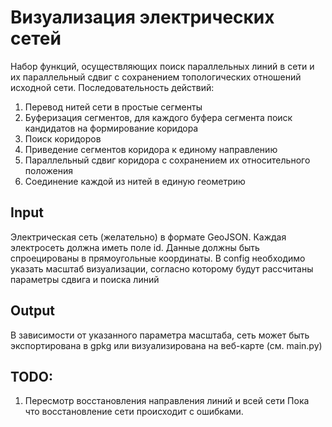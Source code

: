# Визуализация электрических сетей

Набор функций, осуществляющих поиск параллельных линий в сети и их параллельный сдвиг с сохранением топологических отношений исходной сети.
Последовательность действий:
1. Перевод нитей сети в простые сегменты
2. Буферизация сегментов, для каждого буфера сегмента поиск кандидатов на формирование коридора
3. Поиск коридоров
4. Приведение сегментов коридора к единому направлению 
5. Параллельный сдвиг коридора с сохранением их относительного положения
6. Соединение каждой из нитей в единую геометрию 

## Input
Электрическая сеть (желательно) в формате GeoJSON. Каждая электросеть должна иметь поле id. Данные должны быть спроецированы в прямоугольные координаты.
В config необходимо указать масштаб визуализации, согласно которому будут рассчитаны параметры сдвига и поиска линий

## Output
В зависимости от указанного параметра масштаба, сеть может быть экспортирована в gpkg или визуализирована на веб-карте (см. main.py)

## TODO:
1. Пересмотр восстановления направления линий и всей сети
Пока что восстановление сети происходит с ошибками.